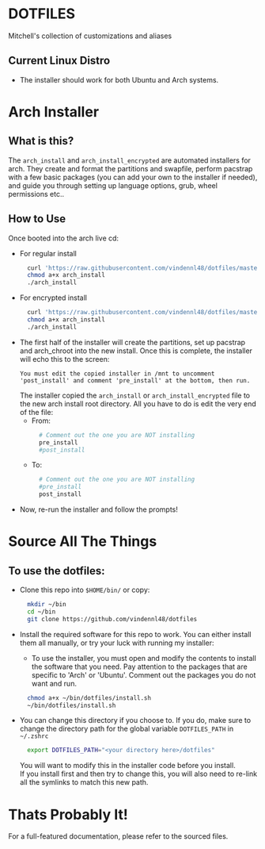 # DOTFILES
Mitchell's collection of customizations and aliases

## Current Linux Distro
 - The installer should work for both Ubuntu and Arch systems.

# Arch Installer
## What is this?
The `arch_install` and `arch_install_encrypted` are automated installers 
for arch.  They create and format the partitions and swapfile, perform 
pacstrap with a few basic packages (you can add your own to the installer 
if needed), and guide you through setting up language options, grub, wheel 
permissions etc.. 

## How to Use
Once booted into the arch live cd:
 - For regular install
   ```sh
     curl 'https://raw.githubusercontent.com/vindennl48/dotfiles/master/arch_install' > arch_install
     chmod a+x arch_install
     ./arch_install
   ```
 - For encrypted install
   ```sh
     curl 'https://raw.githubusercontent.com/vindennl48/dotfiles/master/arch_install_encrypted' > arch_install
     chmod a+x arch_install
     ./arch_install
   ```
 - The first half of the installer will create the partitions, set up pacstrap
   and arch_chroot into the new install.  Once this is complete, the installer will
   echo this to the screen:
   ```
   You must edit the copied installer in /mnt to uncomment 'post_install' and comment 'pre_install' at the bottom, then run.
   ```
   The installer copied the `arch_install` or `arch_install_encrypted` file to the new arch install root directory.  All you
   have to do is edit the very end of the file:
   - From:
     ```sh
       # Comment out the one you are NOT installing
       pre_install
       #post_install
     ```
   - To:
     ```sh
       # Comment out the one you are NOT installing
       #pre_install
       post_install
     ```
 - Now, re-run the installer and follow the prompts!

# Source All The Things
## To use the dotfiles:
 - Clone this repo into `$HOME/bin/` or copy:
   ```sh
     mkdir ~/bin
     cd ~/bin
     git clone https://github.com/vindennl48/dotfiles
   ```
 - Install the required software for this repo to work.  You can either
   install them all manually, or try your luck with running my installer:
   - To use the installer, you must open and modify the contents to install
     the software that you need.  Pay attention to the packages that are specific
     to 'Arch' or 'Ubuntu'.  Comment out the packages you do not want and run.
   ```sh
     chmod a+x ~/bin/dotfiles/install.sh
     ~/bin/dotfiles/install.sh
   ```
  
 - You can change this directory if you choose to. If you
   do, make sure to change the directory path for the
   global variable `DOTFILES_PATH` in `~/.zshrc`
   ```sh
     export DOTFILES_PATH="<your directory here>/dotfiles"
   ```
   You will want to modify this in the installer code before you install.  
   If you install first and then try to change this, you will also need to 
   re-link all the symlinks to match this new path.

# Thats Probably It!
For a full-featured documentation, please refer to the sourced files.

